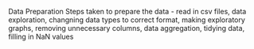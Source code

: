 Data Preparation
Steps taken to prepare the data - read in csv files, data exploration, changning data types to correct format, making exploratory graphs, removing unnecessary columns, data aggregation, tidying data, filling in NaN values

